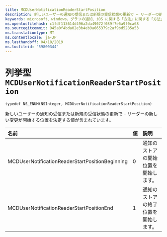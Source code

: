 ```yaml
---
title: MCDUserNotificationReaderStartPosition
description: 新しいユーザーの通知の受信または新規の受信状態の更新で – リーダーの新しい変更が開始する位置を決定する値が含まれています。
keywords: microsoft、windows、グラフの通知、iOS に関する「方法」に関する「方法」の iPhone
ms.openlocfilehash: c1fdf113614d496a2da49072f089f7e6a9f0ca68
ms.sourcegitcommit: 945a0f4bda02e3b4eb9a665379c2af9bd5285a53
ms.translationtype: MT
ms.contentlocale: ja-JP
ms.lasthandoff: 04/18/2019
ms.locfileid: "59800344"
---
```

# <a name="enum-mcdusernotificationreaderstartposition"></a>列挙型 `MCDUserNotificationReaderStartPosition`

```
typedef NS_ENUM(NSInteger, MCDUserNotificationReaderStartPosition)
```

新しいユーザーの通知の受信または新規の受信状態の更新で – リーダーの新しい変更が開始する位置を決定する値が含まれています。 

|名前 | 値 | 説明 |
|:-- |:-- |:-- |
|   MCDUserNotificationReaderStartPositionBeginning |0| 通知のストアの開始位置を開始します。 |
|   MCDUserNotificationReaderStartPositionEnd | 1| 通知のストアの終了位置を開始します。 |
